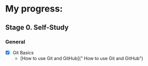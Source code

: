 # My progress:

## Stage 0. Self-Study

### General

- [x] Git Basics
  - [How to use Git and GitHub](" How to use Git and GitHub")
